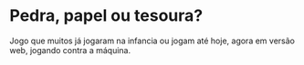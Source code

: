 # Pedra, papel ou tesoura?
Jogo que muitos já jogaram na infancia ou jogam até hoje, agora em versão web, jogando contra a máquina.
